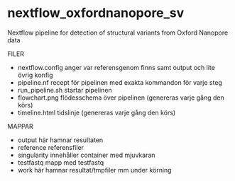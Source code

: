 # nextflow_oxfordnanopore_sv
Nextflow pipeline for detection of structural variants from Oxford Nanopore data



FILER
- nextflow.config anger var referensgenom finns samt output och lite övrig konfig
- pipeline.nf     recept för pipelinen med exakta kommandon för varje steg
- run_pipeline.sh startar pipelinen
- flowchart.png   flödesschema över pipelinen (genereras varje gång den körs)
- timeline.html   tidslinje (genereras varje gång den körs)

MAPPAR
- output          här hamnar resultaten
- reference       referensfiler
- singularity     innehåller container med mjuvkaran
- testfastq       mapp med testfastq
- work            här hamnar resultat/tmpfiler mm under körning

